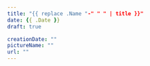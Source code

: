 ```yaml
---
title: "{{ replace .Name "-" " " | title }}"
date: {{ .Date }}
draft: true

creationDate: ""
pictureName: ""
url: ""
---
```

